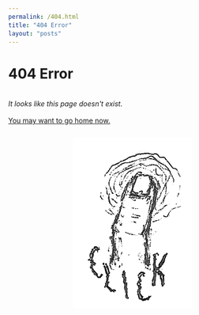 ```yaml
---
permalink: /404.html
title: "404 Error"
layout: "posts"
---
```

<div class="justify-content">
<h1>404 Error</h1>
<br>
<i>It looks like this page doesn't exist.</i>
<br><br>
<a href="mispellingworlds.xyz"> You may want to go home now. </a>
</div>
<div style="display:flex; justify-content:center; padding-top:5%">
    <img src="assets/images/aboutpg/4.png" class="img-about" alt="click" href="mispellingworlds.xyz">
</div>
